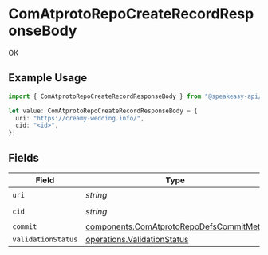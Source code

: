 # ComAtprotoRepoCreateRecordResponseBody

OK

## Example Usage

```typescript
import { ComAtprotoRepoCreateRecordResponseBody } from "@speakeasy-api/bluesky/models/operations";

let value: ComAtprotoRepoCreateRecordResponseBody = {
  uri: "https://creamy-wedding.info/",
  cid: "<id>",
};
```

## Fields

| Field                                                                                              | Type                                                                                               | Required                                                                                           | Description                                                                                        |
| -------------------------------------------------------------------------------------------------- | -------------------------------------------------------------------------------------------------- | -------------------------------------------------------------------------------------------------- | -------------------------------------------------------------------------------------------------- |
| `uri`                                                                                              | *string*                                                                                           | :heavy_check_mark:                                                                                 | N/A                                                                                                |
| `cid`                                                                                              | *string*                                                                                           | :heavy_check_mark:                                                                                 | N/A                                                                                                |
| `commit`                                                                                           | [components.ComAtprotoRepoDefsCommitMeta](../../models/components/comatprotorepodefscommitmeta.md) | :heavy_minus_sign:                                                                                 | N/A                                                                                                |
| `validationStatus`                                                                                 | [operations.ValidationStatus](../../models/operations/validationstatus.md)                         | :heavy_minus_sign:                                                                                 | N/A                                                                                                |